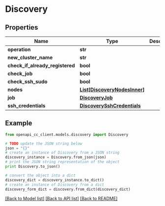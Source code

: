 # Discovery


## Properties
Name | Type | Description | Notes
------------ | ------------- | ------------- | -------------
**operation** | **str** |  | 
**new_cluster_name** | **str** |  | [optional] 
**check_if_already_registered** | **bool** |  | [optional] 
**check_job** | **bool** |  | [optional] 
**check_ssh_sudo** | **bool** |  | [optional] 
**nodes** | [**List[DiscoveryNodesInner]**](DiscoveryNodesInner.md) |  | [optional] 
**job** | [**DiscoveryJob**](DiscoveryJob.md) |  | [optional] 
**ssh_credentials** | [**DiscoverySshCredentials**](DiscoverySshCredentials.md) |  | [optional] 

## Example

```python
from openapi_cc_client.models.discovery import Discovery

# TODO update the JSON string below
json = "{}"
# create an instance of Discovery from a JSON string
discovery_instance = Discovery.from_json(json)
# print the JSON string representation of the object
print Discovery.to_json()

# convert the object into a dict
discovery_dict = discovery_instance.to_dict()
# create an instance of Discovery from a dict
discovery_form_dict = discovery.from_dict(discovery_dict)
```
[[Back to Model list]](../README.md#documentation-for-models) [[Back to API list]](../README.md#documentation-for-api-endpoints) [[Back to README]](../README.md)


